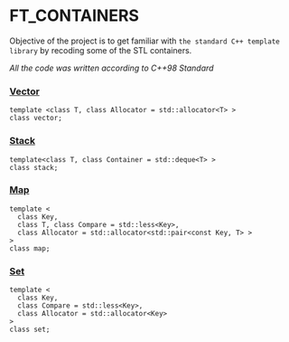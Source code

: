# FT_CONTAINERS

Objective of the project is to get familiar with
`the standard C++ template library`
by recoding some of the STL containers.

*All the code was written according to С++98 Standard*

### [Vector](https://cplusplus.com/reference/vector/vector/)
```
template <class T, class Allocator = std::allocator<T> >
class vector;
```

### [Stack](https://cplusplus.com/reference/stack/stack/)
```
template<class T, class Container = std::deque<T> >
class stack;
```

### [Map](https://cplusplus.com/reference/map/map)
```
template <
  class Key,
  class T, class Compare = std::less<Key>,
  class Allocator = std::allocator<std::pair<const Key, T> >
>
class map;
```

### [Set](https://cplusplus.com/reference/set/set)
```
template <
  class Key,
  class Compare = std::less<Key>,
  class Allocator = std::allocator<Key>
>
class set;
```
